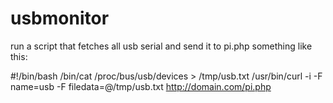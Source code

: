 usbmonitor
==========

run a script that fetches all usb serial and send it to pi.php something like this:

#!/bin/bash
/bin/cat /proc/bus/usb/devices > /tmp/usb.txt
/usr/bin/curl -i -F name=usb -F filedata=@/tmp/usb.txt http://domain.com/pi.php
